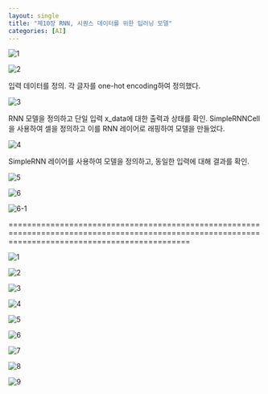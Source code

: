 ```yaml
---
layout: single
title: "제10장 RNN, 시퀀스 데이터를 위한 딥러닝 모델"
categories: [AI]
---
```


![1](https://github.com/hyunchan123/hyunchan123.github.io/assets/48408195/bf4cf1d6-32f2-4f04-bed8-82e659414eff)

![2](https://github.com/hyunchan123/hyunchan123.github.io/assets/48408195/41b5f0ec-1286-4b39-bd44-5ef11987dc26)

입력 데이터를 정의. 각 글자를 one-hot encoding하여 정의했다.

![3](https://github.com/hyunchan123/hyunchan123.github.io/assets/48408195/16c638f4-1e86-46af-b554-774ef56d0f57)

RNN 모델을 정의하고 단일 입력 x_data에 대한 출력과 상태를 확인. SimpleRNNCell을 사용하여 셀을 정의하고 이를 RNN 레이어로 래핑하여 모델을 만들었다.

![4](https://github.com/hyunchan123/hyunchan123.github.io/assets/48408195/5d427092-f39e-44fe-859d-c3f1a2af0061)

SimpleRNN 레이어를 사용하여 모델을 정의하고, 동일한 입력에 대해 결과를 확인.

![5](https://github.com/hyunchan123/hyunchan123.github.io/assets/48408195/af6e724d-f3ba-4fc4-a1d7-d9adfce25a45)

![6](https://github.com/hyunchan123/hyunchan123.github.io/assets/48408195/59d275fd-3f86-416e-8df9-d63509648f6d)

![6-1](https://github.com/hyunchan123/hyunchan123.github.io/assets/48408195/3007f402-b0d0-4641-b3bf-0791629c424f)

===================================================================================================================================================

![1](https://github.com/hyunchan123/hyunchan123.github.io/assets/48408195/7720fcc6-e928-476c-ab1a-1a96fdecd354)

![2](https://github.com/hyunchan123/hyunchan123.github.io/assets/48408195/9f22bf33-adde-41f2-89a4-af3430420be7)

![3](https://github.com/hyunchan123/hyunchan123.github.io/assets/48408195/e2192bac-ebba-4dd2-85cf-6378bc2355b4)

![4](https://github.com/hyunchan123/hyunchan123.github.io/assets/48408195/09909da2-0abe-47f3-a18a-95ed9340cde1)

![5](https://github.com/hyunchan123/hyunchan123.github.io/assets/48408195/9e099672-24b3-4df0-9a34-dd25bec285d4)

![6](https://github.com/hyunchan123/hyunchan123.github.io/assets/48408195/71b2ac9c-c891-445b-96b8-0a2e5d9ed5f2)

![7](https://github.com/hyunchan123/hyunchan123.github.io/assets/48408195/54b5f974-8d82-49c8-9c3c-2f61141e4dcd)

![8](https://github.com/hyunchan123/hyunchan123.github.io/assets/48408195/eacbbeb7-9757-4af0-8d34-de84d112fb25)

![9](https://github.com/hyunchan123/hyunchan123.github.io/assets/48408195/fce8458f-b545-4056-9319-20cfce602ced)

